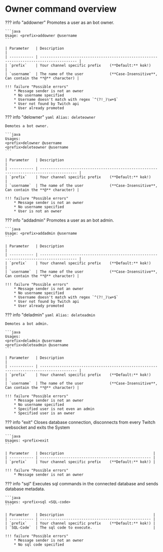 # Owner command overview

??? info "addowner"
    Promotes a user as an bot owner.

    ```java
    Usage: <prefix>addowner @username
    ```

    | Parameter   | Description                                                                             |
    | ----------- | --------------------------------------------------------------------------------------- |
    | `prefix`    | Your channel specific prefix    (**Default:** kok!)                                     |
    | `username`  | The name of the user            (**Case-Insensitive**, Can contain the **@** character) |

    !!! failure "Possible errors"
        * Message sender is not an owner
        * No username specified
        * Username doesn't match with regex `^(?!_)\w+$`
        * User not found by Twitch api
        * User already promoted


??? info "delowner"
    ```yaml
    Alias: deleteowner
    ```

    Demotes a bot owner.

    ```java
    Usages:
    <prefix>delowner @username
    <prefix>deleteowner @username
    ```

    | Parameter   | Description                                                                             |
    | ----------- | --------------------------------------------------------------------------------------- |
    | `prefix`    | Your channel specific prefix    (**Default:** kok!)                                     |
    | `username`  | The name of the user            (**Case-Insensitive**, Can contain the **@** character) |

    !!! failure "Possible errors"
        * Message sender is not an owner
        * No username specified
        * User is not an owner


??? info "addadmin"
    Promotes a user as an bot admin.

    ```java
    Usage: <prefix>addadmin @username
    ```

    | Parameter   | Description                                                                             |
    | ----------- | --------------------------------------------------------------------------------------- |
    | `prefix`    | Your channel specific prefix    (**Default:** kok!)                                     |
    | `username`  | The name of the user            (**Case-Insensitive**, Can contain the **@** character) |

    !!! failure "Possible errors"
        * Message sender is not an owner
        * No username specified
        * Username doesn't match with regex `^(?!_)\w+$`
        * User not found by Twitch api
        * User already promoted


??? info "deladmin"
    ```yaml
    Alias: deleteadmin
    ```

    Demotes a bot admin.

    ```java
    Usages:
    <prefix>deladmin @username
    <prefix>deleteadmin @username
    ```

    | Parameter   | Description                                                                             |
    | ----------- | --------------------------------------------------------------------------------------- |
    | `prefix`    | Your channel specific prefix    (**Default:** kok!)                                     |
    | `username`  | The name of the user            (**Case-Insensitive**, Can contain the **@** character) |

    !!! failure "Possible errors"
        * Message sender is not an owner
        * No username specified
        * Specified user is not even an admin
        * Specified user is an owner
    

??? info "exit"
    Closes database connection, disconnects from every Twitch websocket and exits the System

    ```java
    Usages: <prefix>exit
    ```

    | Parameter   | Description                                         |
    | ----------- | --------------------------------------------------- |
    | `prefix`    | Your channel specific prefix    (**Default:** kok!) |

    !!! failure "Possible errors"
        * Message sender is not an owner


??? info "sql"
    Executes sql commands in the connected database and sends database metadata.

    ```java
    Usages: <prefix>sql <SQL-code>
    ```

    | Parameter   | Description                                         |
    | ----------- | --------------------------------------------------- |
    | `prefix`    | Your channel specific prefix    (**Default:** kok!) |
    | `SQL-Code`  | The sql code to execute.                            |

    !!! failure "Possible errors"
        * Message sender is not an owner
        * No sql code specified
